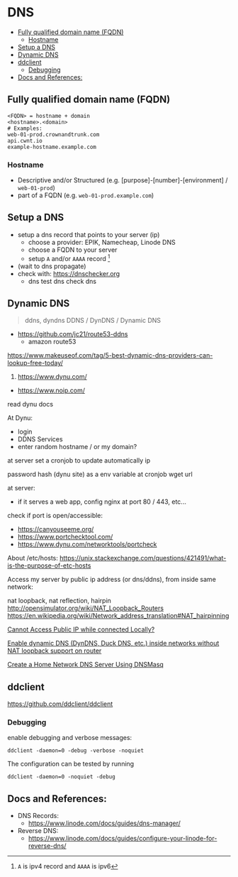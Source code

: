 # DNS

<!-- toc -->

- [Fully qualified domain name (FQDN)](#fully-qualified-domain-name-fqdn)
  - [Hostname](#hostname)
- [Setup a DNS](#setup-a-dns)
- [Dynamic DNS](#dynamic-dns)
- [ddclient](#ddclient)
  - [Debugging](#debugging)
- [Docs and References:](#docs-and-references)

<!-- tocstop -->

## Fully qualified domain name (FQDN)

```
<FQDN> = hostname + domain
<hostname>.<domain>
# Examples:
web-01-prod.crownandtrunk.com
api.cwnt.io
example-hostname.example.com
```

### Hostname

- Descriptive and/or Structured (e.g. [purpose]-[number]-[environment] / `web-01-prod`)
- part of a FQDN (e.g. `web-01-prod.example.com`)

## Setup a DNS

- setup a dns record that points to your server (ip)
  - choose a provider: EPIK, Namecheap, Linode DNS
  - choose a FQDN to your server
  - setup `A` and/or `AAAA` record [^2]
- (wait to dns propagate)
- check with: https://dnschecker.org
  - dns test dns check dns

## Dynamic DNS
> ddns, dyndns
> DDNS / DynDNS / Dynamic DNS

- https://github.com/jc21/route53-ddns
  - amazon route53

https://www.makeuseof.com/tag/5-best-dynamic-dns-providers-can-lookup-free-today/

1. https://www.dynu.com/
- https://www.noip.com/

read dynu docs

At Dynu:

- login
- DDNS Services
- enter random hostname / or my domain?

at server set a cronjob to update automatically ip

password hash (dynu site) as a env variable at cronjob wget url

at server:
- if it serves a web app, config nginx at port 80 / 443, etc...


check if port is open/accessible:
- https://canyouseeme.org/
- https://www.portchecktool.com/
- https://www.dynu.com/networktools/portcheck

About /etc/hosts: https://unix.stackexchange.com/questions/421491/what-is-the-purpose-of-etc-hosts

Access my server by public ip address (or dns/ddns), from inside same network:

nat loopback, nat reflection, hairpin
http://opensimulator.org/wiki/NAT_Loopback_Routers
https://en.wikipedia.org/wiki/Network_address_translation#NAT_hairpinning

[Cannot Access Public IP while connected Locally?](https://community.spiceworks.com/topic/2240145-cannot-access-public-ip-while-connected-locally)

[Enable dynamic DNS (DynDNS, Duck DNS, etc.) inside networks without NAT loopback support on router](https://chester.me/archives/2019/08/a-fix-for-domestic-dynamic-dns-inside-network/)


[Create a Home Network DNS Server Using DNSMasq](https://stevessmarthomeguide.com/home-network-dns-dnsmasq/)

## ddclient

https://github.com/ddclient/ddclient

### Debugging

enable debugging and verbose messages:

```
ddclient -daemon=0 -debug -verbose -noquiet
```

The configuration can be tested by running

```
ddclient -daemon=0 -noquiet -debug
```

## Docs and References:

- DNS Records:
  - https://www.linode.com/docs/guides/dns-manager/
- Reverse DNS:
  - https://www.linode.com/docs/guides/configure-your-linode-for-reverse-dns/

[^2]: `A` is ipv4 record and `AAAA` is ipv6


